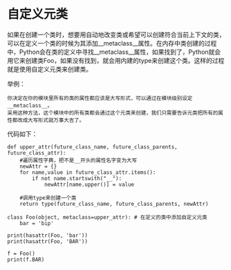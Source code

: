 # 自定义元类

如果在创建一个类时，想要用自动地改变类或希望可以创建符合当前上下文的类，可以在定义一个类的时候为其添加\_\_metaclass\_\_属性。在内存中类创建的过程中，Python会在类的定义中寻找\_\_metaclass\_\_属性，如果找到了，Python就会用它来创建类Foo，如果没有找到，就会用内建的type来创建这个类。这样的过程就是使用自定义元类来创建类。

举例：

```
你决定在你的模块里所有的类的属性都应该是大写形式，可以通过在模块级别设定__metaclass__。
采用这种方法，这个模块中的所有类都会通过这个元类来创建，我们只需要告诉元类把所有的属性都改成大写形式就万事大吉了。
```

代码如下：

```
def upper_attr(future_class_name, future_class_parents, future_class_attr):
    #遍历属性字典，把不是__开头的属性名字变为大写
    newAttr = {}
    for name,value in future_class_attr.items():
        if not name.startswith("__"):
            newAttr[name.upper()] = value

    #调用type来创建一个类
    return type(future_class_name, future_class_parents, newAttr)

class Foo(object, metaclass=upper_attr): # 在定义的类中添加自定义元类
    bar = 'bip'

print(hasattr(Foo, 'bar'))
print(hasattr(Foo, 'BAR'))

f = Foo()
print(f.BAR)
```



